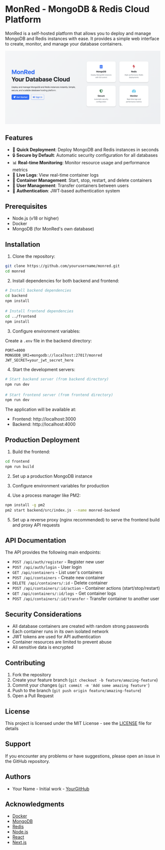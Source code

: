 # MonRed - MongoDB & Redis Cloud Platform

MonRed is a self-hosted platform that allows you to deploy and manage MongoDB and Redis instances with ease. It provides a simple web interface to create, monitor, and manage your database containers.

![MonRed Dashboard](screenshots/landing.png)

## Features

- 🚀 **Quick Deployment**: Deploy MongoDB and Redis instances in seconds
- 🔒 **Secure by Default**: Automatic security configuration for all databases
- 📊 **Real-time Monitoring**: Monitor resource usage and performance metrics
- 📝 **Live Logs**: View real-time container logs
- 🔄 **Container Management**: Start, stop, restart, and delete containers
- 👥 **User Management**: Transfer containers between users
- 🔐 **Authentication**: JWT-based authentication system

## Prerequisites

- Node.js (v18 or higher)
- Docker
- MongoDB (for MonRed's own database)

## Installation

1. Clone the repository:
```bash
git clone https://github.com/yourusername/monred.git
cd monred
```

2. Install dependencies for both backend and frontend:
```bash
# Install backend dependencies
cd backend
npm install

# Install frontend dependencies
cd ../frontend
npm install
```

3. Configure environment variables:

Create a `.env` file in the backend directory:
```env
PORT=4000
MONGODB_URI=mongodb://localhost:27017/monred
JWT_SECRET=your_jwt_secret_here
```

4. Start the development servers:

```bash
# Start backend server (from backend directory)
npm run dev

# Start frontend server (from frontend directory)
npm run dev
```

The application will be available at:
- Frontend: http://localhost:3000
- Backend: http://localhost:4000

## Production Deployment

1. Build the frontend:
```bash
cd frontend
npm run build
```

2. Set up a production MongoDB instance

3. Configure environment variables for production

4. Use a process manager like PM2:
```bash
npm install -g pm2
pm2 start backend/src/index.js --name monred-backend
```

5. Set up a reverse proxy (nginx recommended) to serve the frontend build and proxy API requests

## API Documentation

The API provides the following main endpoints:

- `POST /api/auth/register` - Register new user
- `POST /api/auth/login` - User login
- `GET /api/containers` - List user's containers
- `POST /api/containers` - Create new container
- `DELETE /api/containers/:id` - Delete container
- `POST /api/containers/:id/action` - Container actions (start/stop/restart)
- `GET /api/containers/:id/logs` - Get container logs
- `POST /api/containers/:id/transfer` - Transfer container to another user

## Security Considerations

- All database containers are created with random strong passwords
- Each container runs in its own isolated network
- JWT tokens are used for API authentication
- Container resources are limited to prevent abuse
- All sensitive data is encrypted

## Contributing

1. Fork the repository
2. Create your feature branch (`git checkout -b feature/amazing-feature`)
3. Commit your changes (`git commit -m 'Add some amazing feature'`)
4. Push to the branch (`git push origin feature/amazing-feature`)
5. Open a Pull Request

## License

This project is licensed under the MIT License - see the [LICENSE](LICENSE) file for details

## Support

If you encounter any problems or have suggestions, please open an issue in the GitHub repository.

## Authors

- Your Name - Initial work - [YourGitHub](https://github.com/yourusername)

## Acknowledgments

- [Docker](https://www.docker.com/)
- [MongoDB](https://www.mongodb.com/)
- [Redis](https://redis.io/)
- [Node.js](https://nodejs.org/)
- [React](https://reactjs.org/)
- [Next.js](https://nextjs.org/) 